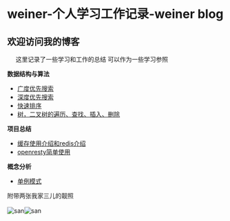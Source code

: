 # weiner-个人学习工作记录-weiner blog

## 欢迎访问我的博客

&nbsp;&nbsp;&nbsp;&nbsp;&nbsp;这里记录了一些学习和工作的总结 可以作为一些学习参照

**数据结构与算法**

* [广度优先搜索](#!/bfs.md)
* [深度优先搜索](#!/dfs.md)
* [快速排序](#!/quicksort.md)
* [树，二叉树的遍历、查找、插入、删除](#!/tree.md)

**项目总结**

* [缓存使用介绍和redis介绍](#!/cache_use.md)
* [openresty简单使用](#!/openresty_practice.md)

**概念分析**

* [单例模式](#!/singleton.md)


附带两张我家三儿的靓照<br /><br />
![san](http://ocaya4boy.bkt.clouddn.com/saner1.jpeg?imageView2/0/w/400)![san](http://ocaya4boy.bkt.clouddn.com/saner2.jpeg?imageView2/0/h/300/w/300)<br /><br /><br />

